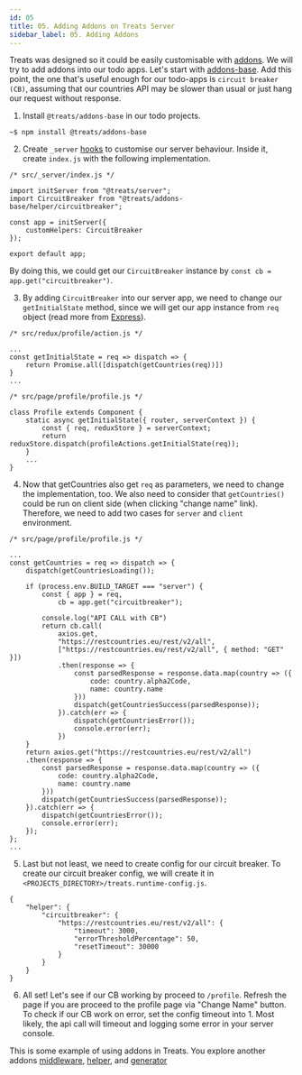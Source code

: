 ```yaml
---
id: 05
title: 05. Adding Addons on Treats Server 
sidebar_label: 05. Adding Addons
---
```


Treats was designed so it could be easily customisable with [addons][addons]. We will try to add addons into our todo apps. Let's start with [addons-base][addons-base]. Add this point, the one that's useful enough for our todo-apps is `circuit breaker (CB)`, assuming that our countries API may be slower than usual or just hang our request without response.

1. Install `@treats/addons-base` in our todo projects.
```
~$ npm install @treats/addons-base
```

2. Create `_server` [hooks][filesystem-hooks] to customise our server behaviour. Inside it, create `index.js` with the following implementation.
```
/* src/_server/index.js */

import initServer from "@treats/server";
import CircuitBreaker from "@treats/addons-base/helper/circuitbreaker";

const app = initServer({
    customHelpers: CircuitBreaker
});

export default app;
```
By doing this, we could get our `CircuitBreaker` instance by `const cb = app.get("circuitbreaker")`.

3. By adding `CircuitBreaker` into our server app, we need to change our `getInitialState` method, since we will get our app instance from `req` object (read more from [Express][Express]).
```
/* src/redux/profile/action.js */

...
const getInitialState = req => dispatch => {
    return Promise.all([dispatch(getCountries(req))])
}
...
```
```
/* src/page/profile/profile.js */

class Profile extends Component {
    static async getInitialState({ router, serverContext }) {
        const { req, reduxStore } = serverContext;
        return reduxStore.dispatch(profileActions.getInitialState(req));
    }
    ...
}
```

4. Now that getCountries also get `req` as parameters, we need to change the implementation, too. We also need to consider that `getCountries()` could be run on client side (when clicking "change name" link). Therefore, we need to add two cases for `server` and `client` environment.
```
/* src/page/profile/profile.js */

...
const getCountries = req => dispatch => {
    dispatch(getCountriesLoading());

    if (process.env.BUILD_TARGET === "server") {
        const { app } = req,
            cb = app.get("circuitbreaker");

        console.log("API CALL with CB")
        return cb.call(
            axios.get,
            "https://restcountries.eu/rest/v2/all",
            ["https://restcountries.eu/rest/v2/all", { method: "GET" }])
            .then(response => {
                const parsedResponse = response.data.map(country => ({
                    code: country.alpha2Code,
                    name: country.name
                }))
                dispatch(getCountriesSuccess(parsedResponse));
            }).catch(err => {
                dispatch(getCountriesError());
                console.error(err);
            })
    }
    return axios.get("https://restcountries.eu/rest/v2/all")
    .then(response => {
        const parsedResponse = response.data.map(country => ({
            code: country.alpha2Code,
            name: country.name
        }))
        dispatch(getCountriesSuccess(parsedResponse));
    }).catch(err => {
        dispatch(getCountriesError());
        console.error(err);
    });
};
...
```

5. Last but not least, we need to create config for our circuit breaker. To create our circuit breaker config, we will create it in `<PROJECTS_DIRECTORY>/treats.runtime-config.js`.
```
{
    "helper": {
        "circuitbreaker": {
            "https://restcountries.eu/rest/v2/all": {
                "timeout": 3000,
                "errorThresholdPercentage": 50,
                "resetTimeout": 30000
            }
        }
    }
}
```

6. All set! Let's see if our CB working by proceed to `/profile`. Refresh the page if you are proceed to the profile page via "Change Name" button. To check if our CB work on error, set the config timeout into 1. Most likely, the api call will timeout and logging some error in your server console.

This is some example of using addons in Treats. You explore another addons [middleware][middleware], [helper][helper], and [generator][generator]

[addons]: ../authoring-addons/overview.html
[addons-base]: https://www.npmjs.com/package/@treats/addons-base
[filesystem-hooks]: ../api-reference/filesystem-hooks.html
[Express]: https://expressjs.com/en/api.html#req.app
[middleware]: ../main-concept/middleware.html
[helper]: ../main-concept/helper.html
[generator]: ../main-concept/generator.html
